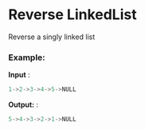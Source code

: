 # Reverse LinkedList

Reverse a singly linked list

### Example:
**Input** : 

  ``` java
1->2->3->4->5->NULL
   ``` 
   
**Output:** : 

  ``` java
5->4->3->2->1->NULL
   ```
